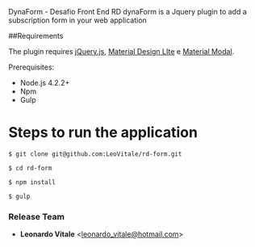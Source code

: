 DynaForm - Desafio Front End RD
dynaForm is a Jquery plugin to add a subscription form in your web application

##Requirements

The plugin requires [jQuery.js](https://jquery.com/),  [Material Design LIte](https://getmdl.io) e [Material Modal](https://github.com/MarkRabey/material-modal).

Prerequisites:

* Node.js 4.2.2+
* Npm
* Gulp


Steps to run the application
=======
```
$ git clone git@github.com:LeoVitale/rd-form.git

$ cd rd-form

$ npm install

$ gulp
```

### Release Team

* **Leonardo Vitale** &lt;leonardo_vitale@hotmail.com&gt;


